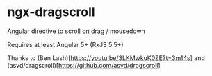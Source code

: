 # ngx-dragscroll
Angular directive to scroll on drag / mousedown

Requires at least Angular 5+ (RxJS 5.5+)

Thanks to (Ben Lash)[https://youtu.be/3LKMwkuK0ZE?t=3m14s] and (asvd/dragscroll)[https://github.com/asvd/dragscroll]